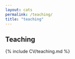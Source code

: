 ```yaml
---
layout: cats
permalink: /teaching/
title: "teaching"
---
```


## Teaching


{% include CV/teaching.md %}
